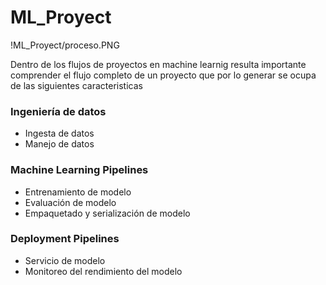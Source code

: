 # ML_Proyect

!ML_Proyect/proceso.PNG

Dentro de los flujos de proyectos en machine learnig resulta importante comprender el flujo completo de un proyecto que por lo generar se ocupa de las siguientes caracteristicas
###  Ingeniería de datos

- Ingesta de datos
- Manejo de datos

### Machine Learning Pipelines

- Entrenamiento de modelo
- Evaluación de modelo
- Empaquetado y serialización de modelo

### Deployment Pipelines

- Servicio de modelo
- Monitoreo del rendimiento del modelo
